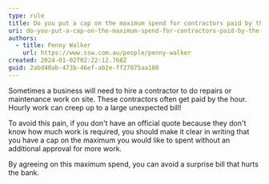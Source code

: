 ```yaml
---
type: rule
title: Do you put a cap on the maximum spend for contractors paid by the hour?
uri: do-you-put-a-cap-on-the-maximum-spend-for-contractors-paid-by-the-hour
authors:
  - title: Penny Walker
    url: https://www.ssw.com.au/people/penny-walker
created: 2024-01-02T02:22:12.768Z
guid: 2abd40ab-473b-46ef-ab2e-ff27075aa180
---
```

<!--StartFragment-->

Sometimes a business will need to hire a contractor to do repairs or maintenance work on site. These contractors often get paid by the hour. Hourly work can creep up to a large unexpected bill!        

<!--EndFragment-->        

<!--endintro-->

<!--StartFragment-->

To avoid this pain, if you don't have an official quote because they don't know how much work is required, you should make it clear in writing that you have a cap on the maximum you would like to spent without an additional approval for more work.

By agreeing on this maximum spend, you can avoid a surprise bill that hurts the bank.

<!--EndFragment-->